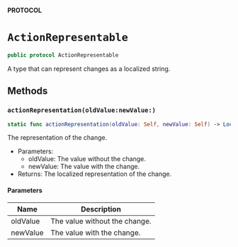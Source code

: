 **PROTOCOL**

# `ActionRepresentable`

```swift
public protocol ActionRepresentable
```

A type that can represent changes as a localized string.

## Methods
### `actionRepresentation(oldValue:newValue:)`

```swift
static func actionRepresentation(oldValue: Self, newValue: Self) -> LocalizedStringResource
```

The representation of the change.
- Parameters:
  - oldValue: The value without the change.
  - newValue: The value with the change.
- Returns: The localized representation of the change.

#### Parameters

| Name | Description |
| ---- | ----------- |
| oldValue | The value without the change. |
| newValue | The value with the change. |